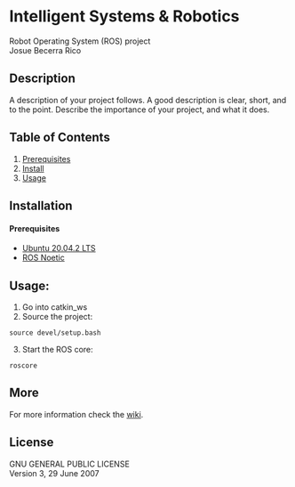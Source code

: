 # Intelligent Systems & Robotics
Robot Operating System (ROS) project <br>
Josue Becerra Rico

## Description
A description of your project follows. A good description is clear, short, and to the point. Describe the importance of your project, and what it does.

## Table of Contents
 1. [Prerequisites](#Prerequisites)
 2. [Install](#Installation)
 3. [Usage](#Usage)


## Installation
#### Prerequisites
 - [Ubuntu 20.04.2 LTS](https://releases.ubuntu.com/20.04/)
 - [ROS Noetic](http://wiki.ros.org/noetic/Installation/Ubuntu)

## Usage: 
 1. Go into catkin_ws
 2. Source the project:
    
```
source devel/setup.bash
```
 3. Start the ROS core:
 ```
roscore
```

## More
For more information check the [wiki](https://github.com/josuebecerra7/ISR/wiki).

## License
 GNU GENERAL PUBLIC LICENSE <br>
 Version 3, 29 June 2007
 

